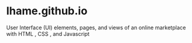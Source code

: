 # Ihame.github.io
User Interface (UI) elements, pages, and views of an online marketplace with HTML , CSS , and Javascript
